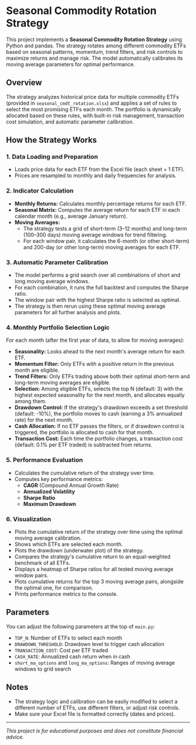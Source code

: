 # Seasonal Commodity Rotation Strategy

This project implements a **Seasonal Commodity Rotation Strategy** using Python and pandas. The strategy rotates among different commodity ETFs based on seasonal patterns, momentum, trend filters, and risk controls to maximize returns and manage risk. The model automatically calibrates its moving average parameters for optimal performance.

## Overview

The strategy analyzes historical price data for multiple commodity ETFs (provided in `seasonal_cmdt_rotation.xlsx`) and applies a set of rules to select the most promising ETFs each month. The portfolio is dynamically allocated based on these rules, with built-in risk management, transaction cost simulation, and automatic parameter calibration.

## How the Strategy Works

### 1. Data Loading and Preparation
- Loads price data for each ETF from the Excel file (each sheet = 1 ETF).
- Prices are resampled to monthly and daily frequencies for analysis.

### 2. Indicator Calculation
- **Monthly Returns:** Calculates monthly percentage returns for each ETF.
- **Seasonal Matrix:** Computes the average return for each ETF in each calendar month (e.g., average January return).
- **Moving Averages:**
  - The strategy tests a grid of short-term (3–12 months) and long-term (100–300 days) moving average windows for trend filtering.
  - For each window pair, it calculates the 6-month (or other short-term) and 200-day (or other long-term) moving averages for each ETF.

### 3. Automatic Parameter Calibration
- The model performs a grid search over all combinations of short and long moving average windows.
- For each combination, it runs the full backtest and computes the Sharpe ratio.
- The window pair with the highest Sharpe ratio is selected as optimal.
- The strategy is then rerun using these optimal moving average parameters for all further analysis and plots.

### 4. Monthly Portfolio Selection Logic
For each month (after the first year of data, to allow for moving averages):
- **Seasonality:** Looks ahead to the next month's average return for each ETF.
- **Momentum Filter:** Only ETFs with a positive return in the previous month are eligible.
- **Trend Filters:** Only ETFs trading above both their optimal short-term and long-term moving averages are eligible.
- **Selection:** Among eligible ETFs, selects the top N (default: 3) with the highest expected seasonality for the next month, and allocates equally among them.
- **Drawdown Control:** If the strategy's drawdown exceeds a set threshold (default: -10%), the portfolio moves to cash (earning a 3% annualized rate) for the next month.
- **Cash Allocation:** If no ETF passes the filters, or if drawdown control is triggered, the portfolio is allocated to cash for that month.
- **Transaction Cost:** Each time the portfolio changes, a transaction cost (default: 0.1% per ETF traded) is subtracted from returns.

### 5. Performance Evaluation
- Calculates the cumulative return of the strategy over time.
- Computes key performance metrics:
  - **CAGR** (Compound Annual Growth Rate)
  - **Annualized Volatility**
  - **Sharpe Ratio**
  - **Maximum Drawdown**

### 6. Visualization
- Plots the cumulative return of the strategy over time using the optimal moving average calibration.
- Shows which ETFs are selected each month.
- Plots the drawdown (underwater plot) of the strategy.
- Compares the strategy's cumulative return to an equal-weighted benchmark of all ETFs.
- Displays a heatmap of Sharpe ratios for all tested moving average window pairs.
- Plots cumulative returns for the top 3 moving average pairs, alongside the optimal one, for comparison.
- Prints performance metrics to the console.

## Parameters
You can adjust the following parameters at the top of `main.py`:
- `TOP_N`: Number of ETFs to select each month
- `DRAWDOWN_THRESHOLD`: Drawdown level to trigger cash allocation
- `TRANSACTION_COST`: Cost per ETF traded
- `CASH_RATE`: Annualized cash return when in cash
- `short_ma_options` and `long_ma_options`: Ranges of moving average windows to grid search


## Notes
- The strategy logic and calibration can be easily modified to select a different number of ETFs, use different filters, or adjust risk controls.
- Make sure your Excel file is formatted correctly (dates and prices).

---

*This project is for educational purposes and does not constitute financial advice.* 
